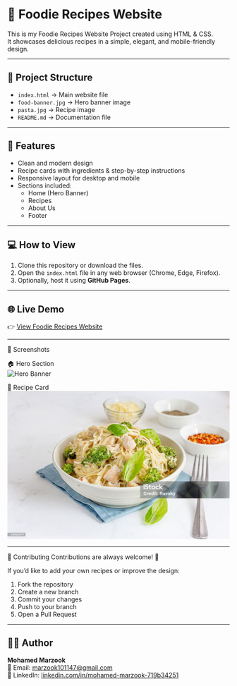 # 🍝 Foodie Recipes Website

This is my Foodie Recipes Website Project created using HTML & CSS.  
It showcases delicious recipes in a simple, elegant, and mobile-friendly design.  

---

## 📂 Project Structure
- `index.html` → Main website file  
- `food-banner.jpg` → Hero banner image  
- `pasta.jpg` → Recipe image  
- `README.md` → Documentation file  

---

## 🚀 Features
- Clean and modern design  
- Recipe cards with ingredients & step-by-step instructions  
- Responsive layout for desktop and mobile  
- Sections included:  
  - Home (Hero Banner)  
  - Recipes  
  - About Us  
  - Footer  

---

## 💻 How to View
1. Clone this repository or download the files.  
2. Open the `index.html` file in any web browser (Chrome, Edge, Firefox).  
3. Optionally, host it using **GitHub Pages**.  

---

## 🌐 Live Demo
👉 [View Foodie Recipes Website](https://Marzook30.github.io/foodie-recipes-website/)  


---

📸 Screenshots

🏠 Hero Section  
![Hero Banner](food-banner.jpg)  

 🍝 Recipe Card  
![Recipe Card](pasta.jpg)  

---

 🤝 Contributing
Contributions are always welcome! 🎉  

If you’d like to add your own recipes or improve the design:  
1. Fork the repository  
2. Create a new branch 
3. Commit your changes 
4. Push to your branch 
5. Open a Pull Request  

---

## 👨‍💻 Author
**Mohamed Marzook**  
📧 Email: [marzook101147@gmail.com](mailto:marzook101147@gmail.com)  
🔗 LinkedIn: [linkedin.com/in/mohamed-marzook-719b34251](https://www.linkedin.com/in/mohamed-marzook-719b34251)  

